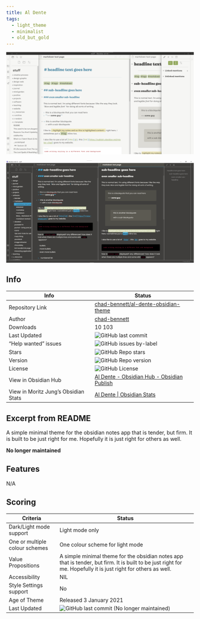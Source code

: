 ```yaml
---
title: Al Dente
tags:
  - light_theme
  - minimalist
  - old_but_gold
---
```


![Al Dente Light Theme Screenshot](https://raw.githubusercontent.com/chad-bennett/al-dente-obsidian-theme/refs/heads/master/aldente-screenshot.png)

![Al Dente Dark Theme Screenshot](https://raw.githubusercontent.com/chad-bennett/al-dente-obsidian-theme/refs/heads/master/alDente-dark.png)

## Info

|Info|Status|
|---|---|
|Repository Link|[chad-bennett/al-dente-obsidian-theme](https://github.com/chad-bennett/al-dente-obsidian-theme)|
|Author|[chad-bennett](https://github.com/chad-bennett)|
|Downloads|10 103|
|Last Updated|![GitHub last commit](https://img.shields.io/github/last-commit/chad-bennett/al-dente-obsidian-theme?color=573E7A&amp;label=last%20update&amp;logo=github&amp;style=for-the-badge)|
|“Help wanted” issues|![GitHub issues by-label](https://img.shields.io/github/issues/chad-bennett/al-dente-obsidian-theme/help%20wanted?color=573E7A&amp;logo=github&amp;style=for-the-badge)|
|Stars|![GitHub Repo stars](https://img.shields.io/github/stars/chad-bennett/al-dente-obsidian-theme?color=573E7A&amp;logo=github&amp;style=for-the-badge)|
|Version|![GitHub Repo version](https://img.shields.io/github/v/release/chad-bennett/al-dente-obsidian-theme?color=573E7A&amp;logo=github&amp;style=for-the-badge&sort=semver)|
|License|![GitHub License](https://img.shields.io/github/license/chad-bennett/al-dente-obsidian-theme?style=for-the-badge)|
|View in Obsidian Hub|[Al Dente \- Obsidian Hub \- Obsidian Publish](https://publish.obsidian.md/hub/02+-+Community+Expansions/02.05+All+Community+Expansions/Themes/Al+Dente)|
|View in Moritz Jung’s Obsidian Stats|[Al Dente \| Obsidian Stats](https://www.moritzjung.dev/obsidian-stats/themes/al-dente/)|

## Excerpt from README

A simple minimal theme for the obsidian notes app that is tender, but firm. It is built to be just right for me. Hopefully it is just right for others as well.

**No longer maintained**

## Features

N/A

## Scoring

|Criteria|Status|
|---|---|
|Dark/Light mode support|Light mode only|
|One or multiple colour schemes|One colour scheme for light mode|
|Value Propositions|A simple minimal theme for the obsidian notes app that is tender, but firm. It is built to be just right for me. Hopefully it is just right for others as well.|
|Accessibility|NIL|
|Style Settings support|No|
|Age of Theme|Released 3 January 2021|
|Last Updated|![GitHub last commit](https://img.shields.io/github/last-commit/chad-bennett/al-dente-obsidian-theme?color=573E7A&amp;label=last%20update&amp;logo=github&amp;style=for-the-badge) (No longer maintained)|
